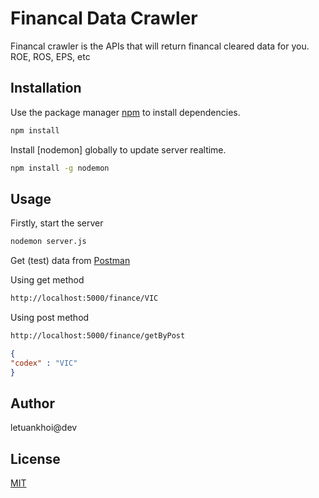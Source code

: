 # Financal Data Crawler
Financal crawler is the APIs that will return financal cleared data for you.
ROE, ROS, EPS, etc

## Installation

Use the package manager [npm](https://www.npmjs.com/) to install dependencies.

```bash
npm install
```

Install [nodemon] globally to update server realtime.

```bash
npm install -g nodemon
```

## Usage

Firstly, start the server

```bash
nodemon server.js
```

Get (test) data from [Postman](https://www.postman.com/downloads/)

Using get method
```bash
http://localhost:5000/finance/VIC
```

Using post method
```bash
http://localhost:5000/finance/getByPost
```

```json
{
"codex" : "VIC"
}
```

## Author
letuankhoi@dev


## License
[MIT](https://choosealicense.com/licenses/mit/)
